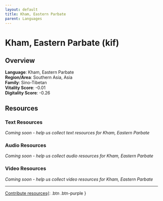 ```yaml
---
layout: default
title: Kham, Eastern Parbate
parent: Languages
---
```


# Kham, Eastern Parbate (kif)

## Overview

**Language**: Kham, Eastern Parbate  
**Region/Area**: Southern Asia, Asia  
**Family**: Sino-Tibetan  
**Vitality Score**: -0.01  
**Digitality Score**: -0.26  

## Resources

### Text Resources
*Coming soon - help us collect text resources for Kham, Eastern Parbate*

### Audio Resources
*Coming soon - help us collect audio resources for Kham, Eastern Parbate*

### Video Resources
*Coming soon - help us collect video resources for Kham, Eastern Parbate*

---

[Contribute resources](https://fairtrain.github.io/){: .btn .btn-purple }
